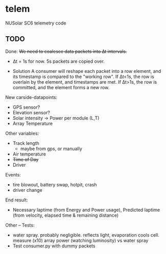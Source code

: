 telem
=====

NUSolar SC6 telemetry code

TODO
----

Done: <del>We need to coalesce data packets into ∆t intervals.</del>
<del>
* ∆t = 1s for now. 5s packets are copied over.
- Solution
	A consumer will reshape each packet into a row element, and its timestamp is compared to the "working row". If ∆t<1s, the row is overlain by the element, and timestamps are met. If ∆t>1s, the row is committed, and the element forms a new row.
</del>

New carside-datapoints:

* GPS sensor?
* Elevation sensor?
* Solar intensity
	-> Power per module (L,T)
* Array Temperature

Other variables:

* Track length
	- maybe from gps, or manually
* Air temperature
* <s>Time of Day</s>
* Driver

Events:

* tire blowout, battery swap, hotpit, crash
* driver change

End result:

* Necessary laptime (from Energy and Power usage), Predicted laptime (from velocity, elapsed time & remaining distance)

Other – Tests:

* water spray. probably negligible. reflects light, evaporation cools cell.
	measure (x10) array power (watching luminosity) vs water spray
* Test consumer.py with dummy packets
